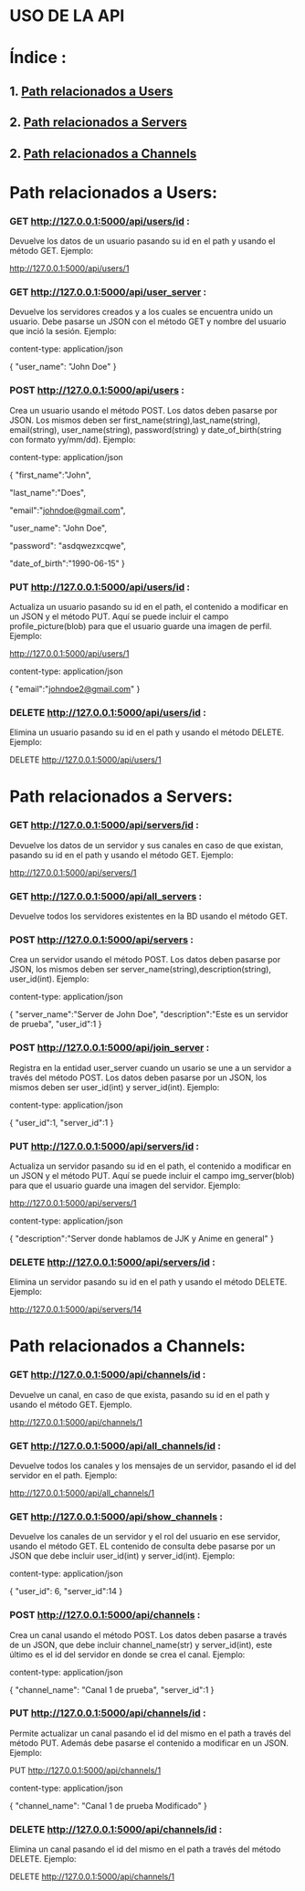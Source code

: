# USO DE LA API

# **Índice :**
 ## 1. [Path relacionados a Users](#id1)
 ## 2. [Path relacionados a Servers](#id2)
 ## 2. [Path relacionados a Channels](#id3)

<div id='id1' />

# Path relacionados a Users:

### GET http://127.0.0.1:5000/api/users/id :
Devuelve los datos de un usuario pasando su id en el path y usando el método GET. Ejemplo:

http://127.0.0.1:5000/api/users/1
### GET http://127.0.0.1:5000/api/user_server :
Devuelve los servidores creados y a los cuales se encuentra unido un usuario. Debe pasarse un JSON con el método GET y nombre del usuario que inció la sesión. Ejemplo:

content-type: application/json

{
  "user_name": "John Doe"
}
### POST http://127.0.0.1:5000/api/users :
Crea un usuario usando el método POST. Los datos deben pasarse por JSON. Los mismos deben ser first_name(string),last_name(string), email(string), user_name(string), password(string) y date_of_birth(string con formato yy/mm/dd). Ejemplo:

content-type: application/json

{
  "first_name":"John",

  "last_name":"Does",

  "email":"johndoe@gmail.com",

  "user_name": "John Doe",

  "password": "asdqwezxcqwe",

  "date_of_birth":"1990-06-15"
}
### PUT http://127.0.0.1:5000/api/users/id :
Actualiza un usuario pasando su id en el path, el contenido a modificar en un JSON y el método PUT. Aquí se puede incluir el campo profile_picture(blob) para que el usuario guarde una imagen de perfil. Ejemplo:

http://127.0.0.1:5000/api/users/1

content-type: application/json

{
"email":"johndoe2@gmail.com"
}
### DELETE http://127.0.0.1:5000/api/users/id :
Elimina un usuario pasando su id en el path y usando el método DELETE. Ejemplo:

DELETE http://127.0.0.1:5000/api/users/1

<div id='id2' />

# Path relacionados a Servers:
### GET http://127.0.0.1:5000/api/servers/id :
Devuelve los datos de un servidor y sus canales en caso de que existan, pasando su id en el path y usando el método GET. Ejemplo:

http://127.0.0.1:5000/api/servers/1
### GET http://127.0.0.1:5000/api/all_servers :
Devuelve todos los servidores existentes en la BD usando el método GET.

### POST http://127.0.0.1:5000/api/servers :
Crea un servidor usando el método POST. Los datos deben pasarse por JSON, los mismos deben ser server_name(string),description(string), user_id(int). Ejemplo:

content-type: application/json

{
  "server_name":"Server de John Doe",
  "description":"Este es un servidor de prueba",
  "user_id":1
}

### POST http://127.0.0.1:5000/api/join_server :
Registra en la entidad user_server cuando un usario se une a un servidor a través del método POST. Los datos deben pasarse por un JSON, los mismos deben ser user_id(int) y server_id(int). Ejemplo:

content-type: application/json

{
  "user_id":1,
  "server_id":1
}

### PUT http://127.0.0.1:5000/api/servers/id :
Actualiza un servidor pasando su id en el path, el contenido a modificar en un JSON y el método PUT. Aquí se puede incluir el campo img_server(blob) para que el usuario guarde una imagen del servidor. Ejemplo:

http://127.0.0.1:5000/api/servers/1

content-type: application/json

{
  "description":"Server donde hablamos de JJK y Anime en general"
}

### DELETE http://127.0.0.1:5000/api/servers/id :
Elimina un servidor pasando su id en el path y usando el método DELETE. Ejemplo:

http://127.0.0.1:5000/api/servers/14

<div id='id3' />

# Path relacionados a Channels:
### GET http://127.0.0.1:5000/api/channels/id :
Devuelve un canal, en caso de que exista, pasando su id en el path y usando el método GET. Ejemplo. 

http://127.0.0.1:5000/api/channels/1

### GET http://127.0.0.1:5000/api/all_channels/id :
Devuelve todos los canales y los mensajes de un servidor, pasando el id del servidor en el path. Ejemplo:

http://127.0.0.1:5000/api/all_channels/1

### GET http://127.0.0.1:5000/api/show_channels :
Devuelve los canales de un servidor y el rol del usuario en ese servidor, usando el método GET. EL contenido de consulta debe pasarse por un JSON que debe incluir user_id(int) y server_id(int). Ejemplo: 

content-type: application/json

{
  "user_id": 6,
  "server_id":14
}

### POST http://127.0.0.1:5000/api/channels :
Crea un canal usando el método POST. Los datos deben pasarse a través de un JSON, que debe incluir channel_name(str) y server_id(int), este último es el id del servidor en donde se crea el canal. Ejemplo:

content-type: application/json

{
  "channel_name": "Canal 1 de prueba",
  "server_id":1
}

### PUT http://127.0.0.1:5000/api/channels/id :
Permite actualizar un canal pasando el id del mismo en el path a través del método PUT. Además debe pasarse el contenido a modificar en un JSON. Ejemplo:

PUT http://127.0.0.1:5000/api/channels/1

content-type: application/json

{
  "channel_name": "Canal 1 de prueba Modificado"
}

### DELETE http://127.0.0.1:5000/api/channels/id :
Elimina un canal pasando el id del mismo en el path a través del método DELETE. Ejemplo:

DELETE http://127.0.0.1:5000/api/channels/1